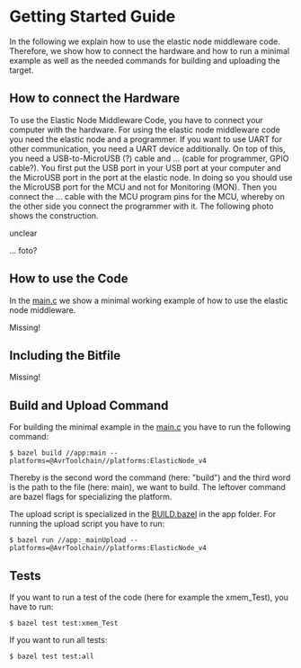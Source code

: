 # Getting Started Guide

In the following we explain how to use the elastic node middleware code.
Therefore, we show how to connect the hardware and how to run a minimal example as well as the needed commands for building and uploading the target.

## How to connect the Hardware

To use the Elastic Node Middleware Code, you have to connect your computer with the hardware.
For using the elastic node middleware code you need the elastic node and a programmer.
If you want to use UART for other communication, you need a UART device additionally.
On top of this, you need a USB-to-MicroUSB (?) cable and ... (cable for programmer, GPIO cable?).
You first put the USB port in your USB port at your computer and the MicroUSB port in the port at the elastic node.
In doing so you should use the MicroUSB port for the MCU and not for Monitoring (MON).
Then you connect the ... cable with the MCU program pins for the MCU, whereby on the other side you connect the programmer with it.
The following photo shows the construction.

unclear

... foto?

## How to use the Code

In the [main.c](../app/main.c) we show a minimal working example of how to use the elastic node middleware. 

Missing!

## Including the Bitfile

Missing!

## Build and Upload Command

For building the minimal example in the [main.c](../app/main.c) you have to run the following command: 

    $ bazel build //app:main --platforms=@AvrToolchain//platforms:ElasticNode_v4

Thereby is the second word the command (here: "build") and the third word is the path to the file (here: main), we want to build. 
The leftover command are bazel flags for specializing the platform.  
    
The upload script is specialized in the [BUILD.bazel](../app/BUILD.bazel) in the app folder. 
For running the upload script you have to run: 

	$ bazel run //app:_mainUpload --platforms=@AvrToolchain//platforms:ElasticNode_v4
    
## Tests

If you want to run a test of the code (here for example the xmem_Test), you have to run:

    $ bazel test test:xmem_Test

If you want to run all tests:

    $ bazel test test:all